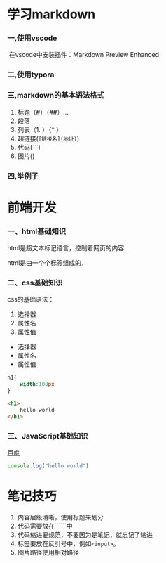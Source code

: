 # **学习markdown**

### 一,使用vscode

​		在vscode中安装插件：Markdown Preview Enhanced

### 二,使用typora



### 三,markdown的基本语法格式

1. 标题（#）（##）...
2. 段落
3. 列表（1. ）（* ）
4. 超链接(`[链接名](地址)`)
5. 代码(```)
6. 图片(![]())

### 四,举例子

# 前端开发

### 一、html基础知识

html是超文本标记语言，控制着网页的内容

html是由一个个标签组成的，

### 二、css基础知识

css的基础语法：

1. 选择器
2. 属性名
3. 属性值

* 选择器
* 属性名
* 属性值

```css
h1{
    width:100px
}
```

```html
<h1>
    hello world
</h1>
```



### 三、JavaScript基础知识

[百度](http://baidu.com)

```js
console.log("hello world")
```



# 笔记技巧

1. 内容层级清晰，使用标题来划分
2. 代码需要放在``````中
3. 代码缩进要规范，不要因为是笔记，就忘记了缩进
4. 标签要放在反引号中，例如`<input>`。
5. 图片路径使用相对路径






